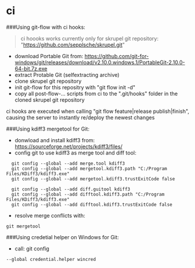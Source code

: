 # ci

###Using git-flow with ci hooks:

> ci hoooks works currently only for skrupel git repository: "https://github.com/sepplsche/skrupel.git"

- download Portable Git from: https://github.com/git-for-windows/git/releases/download/v2.10.0.windows.1/PortableGit-2.10.0-64-bit.7z.exe
- extract Protable Git (selfextracting archive)
- clone skrupel git repository
- init git-flow for this repositry with "git flow init -d"
- copy all post-flow-... scripts from ci to the ".git/hooks" folder in the cloned skrupel git repository

ci hooks are executed when calling "git flow feature|release publish|finish", causing the server to instantly re/deploy the newest changes

###Using kdiff3 mergetool for Git:
- donwload and install kdiff3 from: https://sourceforge.net/projects/kdiff3/files/
- config git to use kdiff3 as merge tool and diff tool:
```
  git config --global --add merge.tool kdiff3
  git config --global --add mergetool.kdiff3.path "C:/Program Files/KDiff3/kdiff3.exe"
  git config --global --add mergetool.kdiff3.trustExitCode false
  
  git config --global --add diff.guitool kdiff3
  git config --global --add difftool.kdiff3.path "C:/Program Files/KDiff3/kdiff3.exe"
  git config --global --add difftool.kdiff3.trustExitCode false
```
- resolve merge conflicts with:
```
git mergetool
```
###Using credetial helper on Windows for Git:
- call: git config
```
--global credential.helper wincred
```
